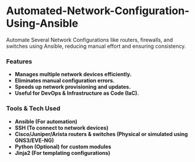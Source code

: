 # Automated-Network-Configuration-Using-Ansible


Automate Several Network Configurations like routers, firewalls, and switches using Ansible, reducing manual effort and ensuring consistency.


### Features


- **Manages multiple network devices efficiently.**
- **Eliminates manual configuration errors.**
- **Speeds up network provisioning and updates.**
- **Useful for DevOps & Infrastructure as Code (IaC).**


### Tools & Tech Used


- **Ansible (For automation)**
- **SSH (To connect to network devices)**
- **Cisco/Juniper/Arista routers & switches (Physical or simulated using GNS3/EVE-NG)**
- **Python (Optional) for custom modules**
- **Jinja2 (For templating configurations)**
